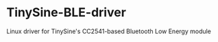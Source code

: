 TinySine-BLE-driver
===================

Linux driver for TinySine's CC2541-based Bluetooth Low Energy module
